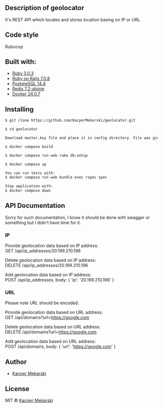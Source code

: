 ## Description of geolocator
It's REST API which locates and stores location basing on IP or URL.

## Code style

Rubocop

## Built with:

- [Ruby 3.0.3](https://www.ruby-lang.org/en/)
- [Ruby on Rails 7.0.8](https://rubyonrails.org/)
- [PostgreSQL 14.4](https://www.postgresql.org/)
- [Redis 7.2-alpine](https://redis.io/)
- [Docker 24.0.7](https://www.docker.com/)

## Installing

```sh
$ git clone https://github.com/KacperMekarski/geolocator.git

$ cd geolocator

Download master.key file and place it in config directory. File was given in email with link to this repo)

$ docker compose build

$ docker compose run web rake db:setup

$ docker compose up

You can run tests with:
$ docker compose run web bundle exec rspec spec

Stop application with:
$ docker compose down
```

## API Documentation
Sorry for such documentation, I know it should be done with swagger or something but I didn't have time for it.
### IP
Provide geolocation data based on IP address:
<br>
GET /api/ip_addresses/20.199.210.196
<br>

Delete geolocation data based on IP address:
<br>
DELETE /api/ip_addresses/20.199.210.196
<br>

Add geolocation data based on IP address:
<br>
POST /api/ip_addresses, body: { 'ip': '20.199.210.196' }

### URL
Please note URL should be encoded.

Provide geolocation data based on URL address:
<br>
GET /api/domains?url=https://google.com
<br>

Delete geolocation data based on URL address:
<br>
DELETE /api/domains?url=https://google.com
<br>

Add geolocation data based on URL address:
<br>
POST /api/domains, body: { 'url': 'https://google.com' }

## Author

* [Kacper Mekarski](https://github.com/KacperMekarski)

## License

MIT © [Kacper Mękarski](https://github.com/KacperMekarski)

